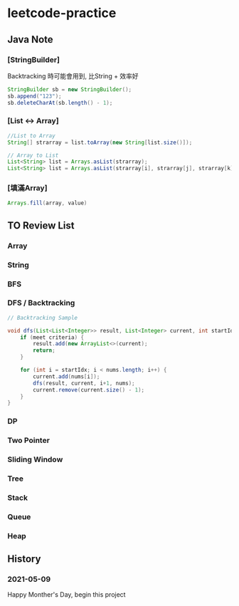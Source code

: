# leetcode-practice

## Java Note
### [StringBuilder]
Backtracking 時可能會用到, 比String + 效率好
```java
StringBuilder sb = new StringBuilder();
sb.append("123");
sb.deleteCharAt(sb.length() - 1);
```
### [List <-> Array]
```java
//List to Array
String[] strarray = list.toArray(new String[list.size()]);

// Array to List
List<String> list = Arrays.asList(strarray);
List<String> list = Arrays.asList(strarray[i], strarray[j], strarray[k]);
```

### [填滿Array]
```java
Arrays.fill(array, value)
```

## TO Review List
### Array
### String
### BFS
### DFS / Backtracking
```java 
// Backtracking Sample

void dfs(List<List<Integer>> result, List<Integer> current, int startIdx, int[] nums) {
    if (meet criteria) {
        result.add(new ArrayList<>(current);
        return;
    }

    for (int i = startIdx; i < nums.length; i++) {
        current.add(nums[i]);
        dfs(result, current, i+1, nums);
        current.remove(current.size() - 1);
    }
}
```
### DP
### Two Pointer
### Sliding Window
### Tree
### Stack
### Queue
### Heap

## History
### 2021-05-09
Happy Monther's Day, begin this project
